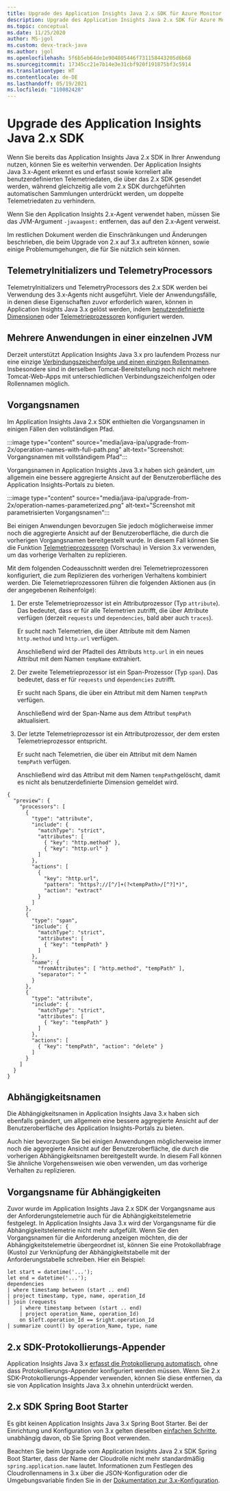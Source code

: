 ```yaml
---
title: Upgrade des Application Insights Java 2.x SDK für Azure Monitor
description: Upgrade des Application Insights Java 2.x SDK für Azure Monitor
ms.topic: conceptual
ms.date: 11/25/2020
author: MS-jgol
ms.custom: devx-track-java
ms.author: jgol
ms.openlocfilehash: 5f6b5eb64de1e904805446f731158443205d6b68
ms.sourcegitcommit: 17345cc21e7b14e3e31cbf920f191875bf3c5914
ms.translationtype: HT
ms.contentlocale: de-DE
ms.lasthandoff: 05/19/2021
ms.locfileid: "110082428"
---
```

# <a name="upgrading-from-application-insights-java-2x-sdk"></a>Upgrade des Application Insights Java 2.x SDK

Wenn Sie bereits das Application Insights Java 2.x SDK in Ihrer Anwendung nutzen, können Sie es weiterhin verwenden.
Der Application Insights Java 3.x-Agent erkennt es und erfasst sowie korreliert alle benutzerdefinierten Telemetriedaten, die über das 2.x SDK gesendet werden, während gleichzeitig alle vom 2.x SDK durchgeführten automatischen Sammlungen unterdrückt werden, um doppelte Telemetriedaten zu verhindern.

Wenn Sie den Application Insights 2.x-Agent verwendet haben, müssen Sie das JVM-Argument `-javaagent:` entfernen, das auf den 2.x-Agent verweist.

Im restlichen Dokument werden die Einschränkungen und Änderungen beschrieben, die beim Upgrade von 2.x auf 3.x auftreten können, sowie einige Problemumgehungen, die für Sie nützlich sein können.

## <a name="telemetryinitializers-and-telemetryprocessors"></a>TelemetryInitializers und TelemetryProcessors

TelemetryInitializers und TelemetryProcessors des 2.x SDK werden bei Verwendung des 3.x-Agents nicht ausgeführt.
Viele der Anwendungsfälle, in denen diese Eigenschaften zuvor erforderlich waren, können in Application Insights Java 3.x gelöst werden, indem [benutzerdefinierte Dimensionen](./java-standalone-config.md#custom-dimensions) oder [Telemetrieprozessoren](./java-standalone-telemetry-processors.md) konfiguriert werden.

## <a name="multiple-applications-in-a-single-jvm"></a>Mehrere Anwendungen in einer einzelnen JVM

Derzeit unterstützt Application Insights Java 3.x pro laufendem Prozess nur eine einzige [Verbindungszeichenfolge und einen einzigen Rollennamen](./java-standalone-config.md#connection-string-and-role-name). Insbesondere sind in derselben Tomcat-Bereitstellung noch nicht mehrere Tomcat-Web-Apps mit unterschiedlichen Verbindungszeichenfolgen oder Rollennamen möglich.

## <a name="operation-names"></a>Vorgangsnamen

Im Application Insights Java 2.x SDK enthielten die Vorgangsnamen in einigen Fällen den vollständigen Pfad.

:::image type="content" source="media/java-ipa/upgrade-from-2x/operation-names-with-full-path.png" alt-text="Screenshot: Vorgangsnamen mit vollständigem Pfad":::

Vorgangsnamen in Application Insights Java 3.x haben sich geändert, um allgemein eine bessere aggregierte Ansicht auf der Benutzeroberfläche des Application Insights-Portals zu bieten.

:::image type="content" source="media/java-ipa/upgrade-from-2x/operation-names-parameterized.png" alt-text="Screenshot mit parametrisierten Vorgangsnamen":::

Bei einigen Anwendungen bevorzugen Sie jedoch möglicherweise immer noch die aggregierte Ansicht auf der Benutzeroberfläche, die durch die vorherigen Vorgangsnamen bereitgestellt wurde. In diesem Fall können Sie die Funktion [Telemetrieprozessoren](./java-standalone-telemetry-processors.md) (Vorschau) in Version 3.x verwenden, um das vorherige Verhalten zu replizieren.

Mit dem folgenden Codeausschnitt werden drei Telemetrieprozessoren konfiguriert, die zum Replizieren des vorherigen Verhaltens kombiniert werden.
Die Telemetrieprozessoren führen die folgenden Aktionen aus (in der angegebenen Reihenfolge):

1. Der erste Telemetrieprozessor ist ein Attributprozessor (Typ `attribute`). Das bedeutet, dass er für alle Telemetrien zutrifft, die über Attribute verfügen (derzeit `requests` und `dependencies`, bald aber auch `traces`).

   Er sucht nach Telemetrien, die über Attribute mit dem Namen `http.method` und `http.url` verfügen.

   Anschließend wird der Pfadteil des Attributs `http.url` in ein neues Attribut mit dem Namen `tempName` extrahiert.

2. Der zweite Telemetrieprozessor ist ein Span-Prozessor (Typ `span`). Das bedeutet, dass er für `requests` und `dependencies` zutrifft.

   Er sucht nach Spans, die über ein Attribut mit dem Namen `tempPath` verfügen.

   Anschließend wird der Span-Name aus dem Attribut `tempPath` aktualisiert.

3. Der letzte Telemetrieprozessor ist ein Attributprozessor, der dem ersten Telemetrieprozessor entspricht.

   Er sucht nach Telemetrien, die über ein Attribut mit dem Namen `tempPath` verfügen.

   Anschließend wird das Attribut mit dem Namen `tempPath`gelöscht, damit es nicht als benutzerdefinierte Dimension gemeldet wird.

```
{
  "preview": {
    "processors": [
      {
        "type": "attribute",
        "include": {
          "matchType": "strict",
          "attributes": [
            { "key": "http.method" },
            { "key": "http.url" }
          ]
        },
        "actions": [
          {
            "key": "http.url",
            "pattern": "https?://[^/]+(?<tempPath>/[^?]*)",
            "action": "extract"
          }
        ]
      },
      {
        "type": "span",
        "include": {
          "matchType": "strict",
          "attributes": [
            { "key": "tempPath" }
          ]
        },
        "name": {
          "fromAttributes": [ "http.method", "tempPath" ],
          "separator": " "
        }
      },
      {
        "type": "attribute",
        "include": {
          "matchType": "strict",
          "attributes": [
            { "key": "tempPath" }
          ]
        },
        "actions": [
          { "key": "tempPath", "action": "delete" }
        ]
      }
    ]
  }
}
```

## <a name="dependency-names"></a>Abhängigkeitsnamen

Die Abhängigkeitsnamen in Application Insights Java 3.x haben sich ebenfalls geändert, um allgemein eine bessere aggregierte Ansicht auf der Benutzeroberfläche des Application Insights-Portals zu bieten.

Auch hier bevorzugen Sie bei einigen Anwendungen möglicherweise immer noch die aggregierte Ansicht auf der Benutzeroberfläche, die durch die vorherigen Abhängigkeitsnamen bereitgestellt wurde. In diesem Fall können Sie ähnliche Vorgehensweisen wie oben verwenden, um das vorherige Verhalten zu replizieren.

## <a name="operation-name-on-dependencies"></a>Vorgangsname für Abhängigkeiten

Zuvor wurde im Application Insights Java 2.x SDK der Vorgangsname aus der Anforderungstelemetrie auch für die Abhängigkeitstelemetrie festgelegt.
In Application Insights Java 3.x wird der Vorgangsname für die Abhängigkeitstelemetrie nicht mehr aufgefüllt.
Wenn Sie den Vorgangsnamen für die Anforderung anzeigen möchten, die der Abhängigkeitstelemetrie übergeordnet ist, können Sie eine Protokollabfrage (Kusto) zur Verknüpfung der Abhängigkeitstabelle mit der Anforderungstabelle schreiben. Hier ein Beispiel:

```
let start = datetime('...');
let end = datetime('...');
dependencies
| where timestamp between (start .. end)
| project timestamp, type, name, operation_Id
| join (requests
    | where timestamp between (start .. end)
    | project operation_Name, operation_Id)
    on $left.operation_Id == $right.operation_Id
| summarize count() by operation_Name, type, name
```

## <a name="2x-sdk-logging-appenders"></a>2.x SDK-Protokollierungs-Appender

Application Insights Java 3.x [erfasst die Protokollierung automatisch](./java-standalone-config.md#auto-collected-logging), ohne dass Protokollierungs-Appender konfiguriert werden müssen.
Wenn Sie 2.x SDK-Protokollierungs-Appender verwenden, können Sie diese entfernen, da sie von Application Insights Java 3.x ohnehin unterdrückt werden.

## <a name="2x-sdk-spring-boot-starter"></a>2.x SDK Spring Boot Starter

Es gibt keinen Application Insights Java 3.x Spring Boot Starter.
Bei der Einrichtung und Konfiguration von 3.x gelten dieselben [einfachen Schritte](./java-in-process-agent.md#quickstart), unabhängig davon, ob Sie Spring Boot verwenden.

Beachten Sie beim Upgrade vom Application Insights Java 2.x SDK Spring Boot Starter, dass der Name der Cloudrolle nicht mehr standardmäßig `spring.application.name` lautet.
Informationen zum Festlegen des Cloudrollennamens in 3.x über die JSON-Konfiguration oder die Umgebungsvariable finden Sie in der [Dokumentation zur 3.x-Konfiguration](./java-standalone-config.md#cloud-role-name).
